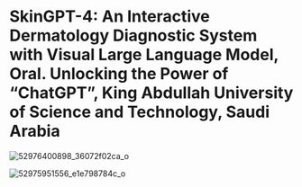# SkinGPT-4: An Interactive Dermatology Diagnostic System with Visual Large Language Model, Oral. Unlocking the Power of “ChatGPT”, King Abdullah University of Science and Technology, Saudi Arabia


![52976400898_36072f02ca_o](https://cdn.jsdelivr.net/gh/JoshuaChou2018/oss@main/uPic/M59mry.52976400898_36072f02ca_o.jpg)

![52975951556_e1e798784c_o](https://cdn.jsdelivr.net/gh/JoshuaChou2018/oss@main/uPic/TjZsC2.52975951556_e1e798784c_o.jpg)

